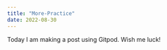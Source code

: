 ```yaml
---
title: "More-Practice"
date: 2022-08-30
---
```

Today I am making a post using Gitpod. Wish me luck!

